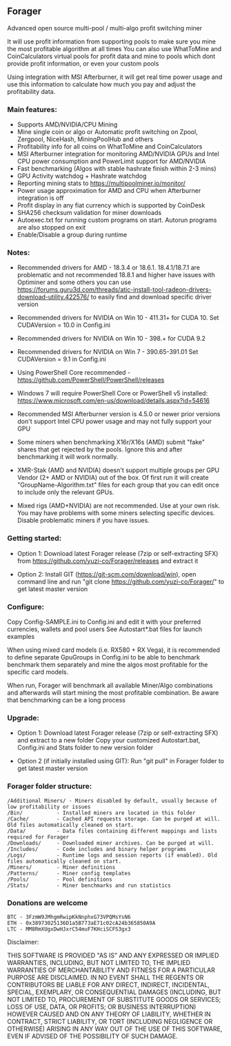 ## Forager
Advanced open source multi-pool / multi-algo profit switching miner

It will use profit information from supporting pools to make sure you mine the most profitable algorithm at all times
You can also use WhatToMine and CoinCalculators virtual pools for profit data and mine to pools which dont provide profit information, or even your custom pools

Using integration with MSI Afterburner, it will get real time power usage and use this information to calculate how much you pay and adjust the profitability data.

### Main features:
- Supports AMD/NVIDIA/CPU Mining
- Mine single coin or algo or Automatic profit switching on Zpool, Zergpool, NiceHash, MiningPoolHub and others
- Profitability info for all coins on WhatToMine and CoinCalculators
- MSI Afterburner integration for monitoring AMD/NVIDIA GPUs and Intel CPU power consumption and PowerLimit support for AMD/NVIDIA
- Fast benchmarking (Algos with stable hashrate finish within 2-3 mins)
- GPU Activity watchdog + Hashrate watchdog
- Reporting mining stats to https://multipoolminer.io/monitor/
- Power usage approximation for AMD and CPU when Afterburner integration is off
- Profit display in any fiat currency which is supported by CoinDesk
- SHA256 checksum validation for miner downloads
- Autoexec.txt for running custom programs on start. Autorun programs are also stopped on exit
- Enable/Disable a group during runtime


### Notes:
- Recommended drivers for AMD - 18.3.4 or 18.6.1.
  18.4.1/18.7.1 are problematic and not recommended
  18.8.1 and higher have issues with Optiminer and some others
  you can use https://forums.guru3d.com/threads/atic-install-tool-radeon-drivers-download-utility.422576/ to easily find and download specific driver version

- Recommended drivers for NVIDIA on Win 10 - 411.31+ for CUDA 10. Set CUDAVersion = 10.0 in Config.ini
- Recommended drivers for NVIDIA on Win 10 - 398.+ for CUDA 9.2
- Recommended drivers for NVIDIA on Win 7 - 390.65-391.01 Set CUDAVersion = 9.1 in Config.ini

- Using PowerShell Core recommended - https://github.com/PowerShell/PowerShell/releases
- Windows 7 will require PowerShell Core or PowerShell v5 installed: https://www.microsoft.com/en-us/download/details.aspx?id=54616

- Recommended MSI Afterburner version is 4.5.0 or newer
  prior versions don't support Intel CPU power usage and may not fully support your GPU

- Some miners when benchmarking X16r/X16s (AMD) submit "fake" shares that get rejected by the pools.
  Ignore this and after benchmarking it will work normally.

- XMR-Stak (AMD and NVIDIA) doesn't support multiple groups per GPU Vendor (2+ AMD or NVIDIA) out of the box.
  Of first run it will create "GroupName-Algorithm.txt" files for each group that you can edit once to include only the relevant GPUs.

- Mixed rigs (AMD+NVIDIA) are not recommended. Use at your own risk.
  You may have problems with some miners selecting specific devices. Disable problematic miners if you have issues.


### Getting started:
- Option 1:
 Download latest Forager release (7zip or self-extracting SFX) from https://github.com/yuzi-co/Forager/releases and extract it

- Option 2:
Install GIT (https://git-scm.com/download/win), open command line and run "git clone https://github.com/yuzi-co/Forager/" to get latest master version

### Configure:
Copy Config-SAMPLE.ini to Config.ini and edit it with your preferred currencies, wallets and pool users
See Autostart*.bat files for launch examples

When using mixed card models (i.e. RX580 + RX Vega), it is recommended to define separate GpuGroups in Config.ini to be able to benchmark benchmark them separately and mine the algos most profitable for the specific card models.

When run, Forager will benchmark all available Miner/Algo combinations and afterwards will start mining the most profitable combination.
Be aware that benchmarking can be a long process

### Upgrade:
- Option 1:
Download latest Forager release (7zip or self-extracting SFX) and extract to a new folder
Copy your customized Autostart.bat, Config.ini and Stats folder to new version folder

- Option 2 (if initially installed using GIT):
Run "git pull" in Forager folder to get latest master version


### Forager folder structure:
```
/Additional Miners/	- Miners disabled by default, usually because of low profitability or issues
/Bin/			- Installed miners are located in this folder
/Cache/			- Cached API requests storage. Can be purged at will. Old files automatically cleaned on start.
/Data/			- Data files containing different mappings and lists required for Forager
/Downloads/		- Downloaded miner archives. Can be purged at will.
/Includes/		- Code includes and binary helper programs
/Logs/			- Runtime logs and session reports (if enabled). Old files automatically cleaned on start.
/Miners/		- Miner definitions
/Patterns/		- Miner config templates
/Pools/			- Pool definitions
/Stats/			- Miner benchmarks and run statistics
```

### Donations are welcome
```
BTC - 3FzmW9JMhgmRwipKkNnphxG73VPQMsYsN6
ETH - 0x38973025136D1a5B773aE71c02cA24b365850A9A
LTC - MM8RmXUgxDwHJxrC54muF7KHciSCFS3gx3
```

Disclaimer:

THIS SOFTWARE IS PROVIDED "AS IS" AND ANY EXPRESSED OR IMPLIED WARRANTIES, INCLUDING, BUT NOT LIMITED TO, THE IMPLIED WARRANTIES OF MERCHANTABILITY AND FITNESS FOR A PARTICULAR PURPOSE ARE DISCLAIMED. IN NO EVENT SHALL THE REGENTS OR CONTRIBUTORS BE LIABLE FOR ANY DIRECT, INDIRECT, INCIDENTAL, SPECIAL, EXEMPLARY, OR CONSEQUENTIAL DAMAGES (INCLUDING, BUT NOT LIMITED TO, PROCUREMENT OF SUBSTITUTE GOODS OR SERVICES; LOSS OF USE, DATA, OR PROFITS; OR BUSINESS INTERRUPTION)
HOWEVER CAUSED AND ON ANY THEORY OF LIABILITY, WHETHER IN CONTRACT, STRICT LIABILITY, OR TORT (INCLUDING NEGLIGENCE OR OTHERWISE) ARISING IN ANY WAY OUT OF THE USE OF THIS SOFTWARE, EVEN IF ADVISED OF THE POSSIBILITY OF SUCH DAMAGE.
